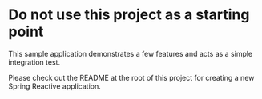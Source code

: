 # Do not use this project as a starting point

This sample application demonstrates a few features and acts as a simple integration test.

Please check out the README at the root of this project for creating a new Spring Reactive application.